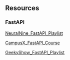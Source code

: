 ## **Resources**

### **FastAPI**

[NeuralNine_FastAPI_Playlist](https://www.youtube.com/watch?v=rvFsGRvj9jo)

[CampusX_FastAPI_Course](https://www.youtube.com/playlist?list=PLKnIA16_RmvZ41tjbKB2ZnwchfniNsMuQ)

[GeekyShow_FastAPI_Playlist](https://www.youtube.com/playlist?list=PLbGui_ZYuhijHgdhfScjEd2wxByocuOxs)


